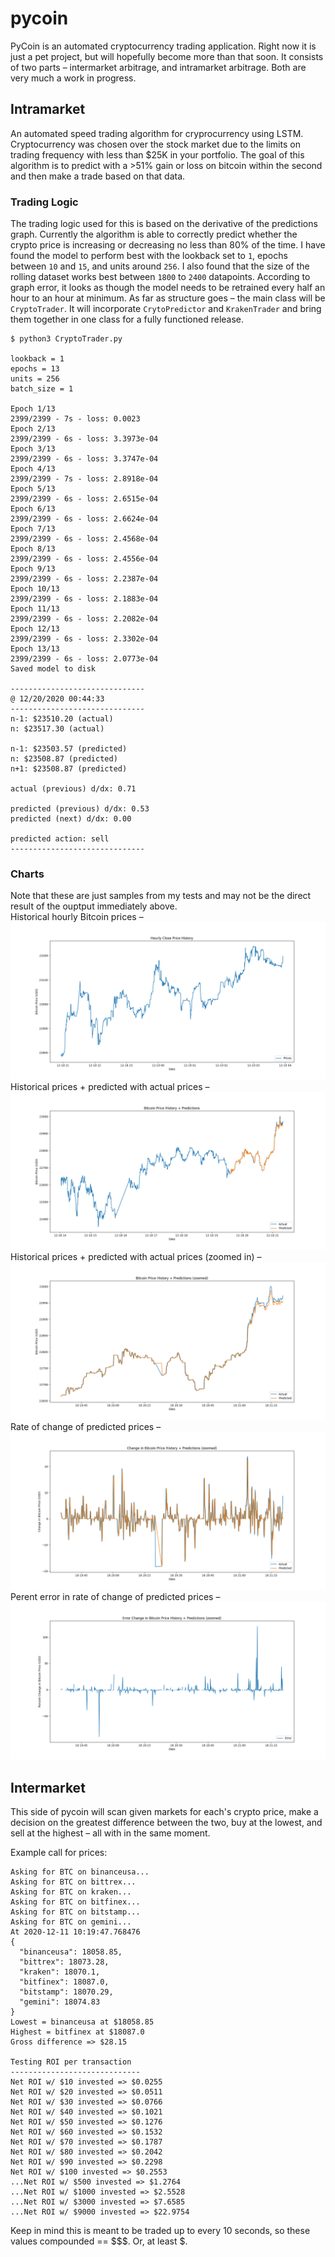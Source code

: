 # pycoin

PyCoin is an automated cryptocurrency trading application. Right now it is just a pet project, but will hopefully become more than that soon. It consists of two parts – intermarket arbitrage, and intramarket arbitrage. Both are very much a work in progress.

## Intramarket

An automated speed trading algorithm for cryprocurrency using LSTM. Cryptocurrency was chosen over the stock market due to the limits on trading frequency with less than $25K in your portfolio. The goal of this algorithm is to predict with a >51% gain or loss on bitcoin within the second and then make a trade based on that data.

### Trading Logic

The trading logic used for this is based on the derivative of the predictions graph. Currently the algorithm is able to correctly predict whether the crypto price is increasing or decreasing no less than 80% of the time. I have found the model to perform best with the lookback set to `1`, epochs between `10` and `15`, and units around `256`. I also found that the size of the rolling dataset works best between `1800` to `2400` datapoints. According to graph error, it looks as though the model needs to be retrained every half an hour to an hour at minimum. As far as structure goes – the main class will be `CryptoTrader`. It will incorporate `CrytoPredictor` and `KrakenTrader` and bring them together in one class for a fully functioned release.

```
$ python3 CryptoTrader.py

lookback = 1 
epochs = 13 
units = 256 
batch_size = 1

Epoch 1/13
2399/2399 - 7s - loss: 0.0023
Epoch 2/13
2399/2399 - 6s - loss: 3.3973e-04
Epoch 3/13
2399/2399 - 6s - loss: 3.3747e-04
Epoch 4/13
2399/2399 - 7s - loss: 2.8918e-04
Epoch 5/13
2399/2399 - 6s - loss: 2.6515e-04
Epoch 6/13
2399/2399 - 6s - loss: 2.6624e-04
Epoch 7/13
2399/2399 - 6s - loss: 2.4568e-04
Epoch 8/13
2399/2399 - 6s - loss: 2.4556e-04
Epoch 9/13
2399/2399 - 6s - loss: 2.2387e-04
Epoch 10/13
2399/2399 - 6s - loss: 2.1883e-04
Epoch 11/13
2399/2399 - 6s - loss: 2.2082e-04
Epoch 12/13
2399/2399 - 6s - loss: 2.3302e-04
Epoch 13/13
2399/2399 - 6s - loss: 2.0773e-04
Saved model to disk

------------------------------
@ 12/20/2020 00:44:33
------------------------------
n-1: $23510.20 (actual)
n: $23517.30 (actual)

n-1: $23503.57 (predicted)
n: $23508.87 (predicted)
n+1: $23508.87 (predicted)

actual (previous) d/dx: 0.71

predicted (previous) d/dx: 0.53
predicted (next) d/dx: 0.00

predicted action: sell
------------------------------ 
```

### Charts
Note that these are just samples from my tests and may not be the direct result of the ouptput immediately above.<br>
Historical hourly Bitcoin prices –
![Hourly prices](chart/hourly_prices.png)
Historical prices + predicted with actual prices –
![Predictions](chart/predictions.png)
Historical prices + predicted with actual prices (zoomed in) –
![Zoomed Predictions](chart/predictions_zoomed.png)
Rate of change of predicted prices –
![Slope](chart/slope.png)
Perent error in rate of change of predicted prices –
![Error](chart/error.png)

## Intermarket

This side of pycoin will scan given markets for each's crypto price, make a decision on the greatest difference between the two, buy at the lowest, and sell at the highest – all with in the same moment.

Example call for prices: 
```
Asking for BTC on binanceusa...
Asking for BTC on bittrex...
Asking for BTC on kraken...
Asking for BTC on bitfinex...
Asking for BTC on bitstamp...
Asking for BTC on gemini...
At 2020-12-11 10:19:47.768476
{
  "binanceusa": 18058.85,
  "bittrex": 18073.28,
  "kraken": 18070.1,
  "bitfinex": 18087.0,
  "bitstamp": 18070.29,
  "gemini": 18074.83
}
Lowest = binanceusa at $18058.85
Highest = bitfinex at $18087.0
Gross difference => $28.15

Testing ROI per transaction
-----------------------------
Net ROI w/ $10 invested => $0.0255
Net ROI w/ $20 invested => $0.0511
Net ROI w/ $30 invested => $0.0766
Net ROI w/ $40 invested => $0.1021
Net ROI w/ $50 invested => $0.1276
Net ROI w/ $60 invested => $0.1532
Net ROI w/ $70 invested => $0.1787
Net ROI w/ $80 invested => $0.2042
Net ROI w/ $90 invested => $0.2298
Net ROI w/ $100 invested => $0.2553
...Net ROI w/ $500 invested => $1.2764
...Net ROI w/ $1000 invested => $2.5528
...Net ROI w/ $3000 invested => $7.6585
...Net ROI w/ $9000 invested => $22.9754
```

Keep in mind this is meant to be traded up to every 10 seconds, so these values compounded == $$$. Or, at least $.